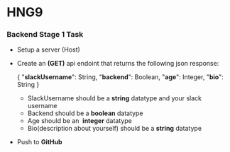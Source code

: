 # HNG9

### Backend Stage 1 Task


- Setup a server (Host)
- Create an **(GET)** api endoint that returns the following  json response:

  { "**slackUsername**": String, "**backend**": Boolean, "**age**": Integer, "**bio**": String }

    - SlackUsername should be a **string** datatype and your slack username
    - Backend should be a **boolean** datatype
    - Age should be an  **integer** datatype
    - Bio(description about yourself) should be a **string** datatype
- Push to **GitHub**
